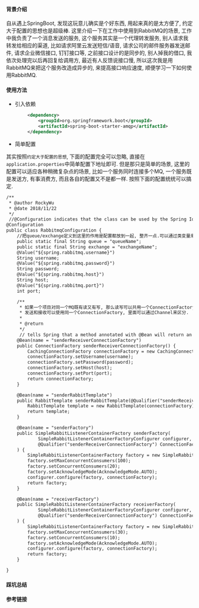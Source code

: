 #### 背景介绍

自从遇上SpringBoot, 发现这玩意儿确实是个好东西, 用起来真的是太方便了, 约定大于配置的思想也是超级棒. 这里介绍一下在工作中使用到RabbitMQ的场景, 工作中我负责了一个消息发送的服务, 这个服务其实是一个代理转发服务, 别人请求我转发给相应的渠道, 比如请求阿里云发送短信/语音, 请求公司的邮件服务器发送邮件, 请求企业微信接口, 钉钉接口等, 之前接口设计的是同步的, 别人掉我的借口, 我依次处理完以后再回复给调用方, 最近有人反馈说接口慢, 所以这次我是用RabbitMQ来把这个服务改造成异步的, 来提高接口响应速度, 顺便学习一下如何使用RabbitMQ.

#### 使用方法

* 引入依赖

```xml
        <dependency>
            <groupId>org.springframework.boot</groupId>
            <artifactId>spring-boot-starter-amqp</artifactId>
        </dependency>
```

* 简单配置

其实按照`约定大于配置的思想`, 下面的配置完全可以忽略, 直接在`application.properties`中简单配置下地址即可. 但是那只是简单的场景, 这里的配置可以适应各种稍微复杂点的场景, 比如一个服务同时连接多个MQ, 一个服务既是发送方, 有事消费方, 而且各自的配置又不是都一样. 按照下面的配置统统可以搞定.

```xml
/**
 * @author RockyWu
 * @date 2018/11/22
 */
 //@Configuration indicates that the class can be used by the Spring IoC container as a source of bean definitions. 跟@Source, @Component类似
@Configuration
public class RabbitmqConfiguration {
    //把queue/exchange定义到这里的作用是配置都放到一起, 整齐一点.可以通过类变量来获取这些值.
    public static final String queue = "queueName";
    public static final String exchange = "exchangeName";
    @Value("${spring.rabbitmq.username}")
    String username;
    @Value("${spring.rabbitmq.password}")
    String password;
    @Value("${spring.rabbitmq.host}")
    String host;
    @Value("${spring.rabbitmq.port}")
    int port;

    /**
     * 如果一个项目对同一个MQ既有读又有写, 那么读写可以共用一个ConnectionFactory, 因为RabbitMQ有channel的概念, 公用底层物理TCP连接, 通过channel来区分.
     * 发送和接收可以使用同一个ConnectionFactory, 里面可以通过Channel来区分.
     *
     * @return
     */
     // tells Spring that a method annotated with @Bean will return an object that should be registered as a bean in the Spring application context. 
    @Bean(name = "senderReceiverConnectionFactory")
    public ConnectionFactory senderReceiverConnectionFactory() {
        CachingConnectionFactory connectionFactory = new CachingConnectionFactory();
        connectionFactory.setUsername(username);
        connectionFactory.setPassword(password);
        connectionFactory.setHost(host);
        connectionFactory.setPort(port);
        return connectionFactory;
    }

    @Bean(name = "senderRabbitTemplate")
    public RabbitTemplate senderRabbitTemplate(@Qualifier("senderReceiverConnectionFactory") ConnectionFactory connectionFactory) {
        RabbitTemplate template = new RabbitTemplate(connectionFactory);
        return template;
    }

    @Bean(name = "senderFactory")
    public SimpleRabbitListenerContainerFactory senderFactory(
            SimpleRabbitListenerContainerFactoryConfigurer configurer,
            @Qualifier("senderReceiverConnectionFactory") ConnectionFactory connectionFactory
    ) {
        SimpleRabbitListenerContainerFactory factory = new SimpleRabbitListenerContainerFactory();
        factory.setMaxConcurrentConsumers(100);
        factory.setConcurrentConsumers(20);
        factory.setAcknowledgeMode(AcknowledgeMode.AUTO);
        configurer.configure(factory, connectionFactory);
        return factory;
    }

    @Bean(name = "receiverFactory")
    public SimpleRabbitListenerContainerFactory receiverFactory(
            SimpleRabbitListenerContainerFactoryConfigurer configurer,
            @Qualifier("senderReceiverConnectionFactory") ConnectionFactory connectionFactory
    ) {
        SimpleRabbitListenerContainerFactory factory = new SimpleRabbitListenerContainerFactory();
        factory.setMaxConcurrentConsumers(30);
        factory.setConcurrentConsumers(10);
        factory.setAcknowledgeMode(AcknowledgeMode.AUTO);
        configurer.configure(factory, connectionFactory);
        return factory;
    }

}
```






#### 踩坑总结



#### 参考链接
